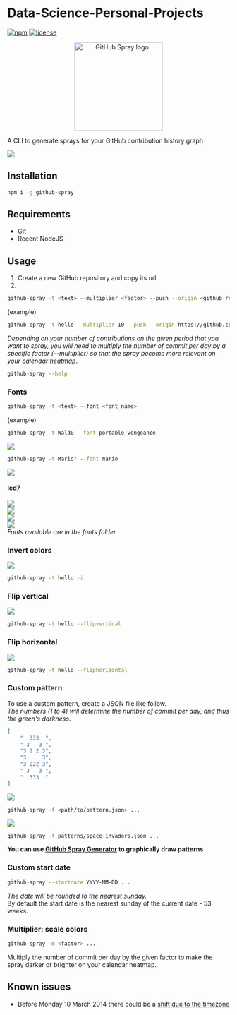 

# Data-Science-Personal-Projects
[![npm](https://img.shields.io/npm/v/github-spray.svg?style=flat-square)](https://www.npmjs.com/package/github-spray)
[![license](https://img.shields.io/github/license/annihil/github-spray.svg?style=flat-square)]()

<p align="center">
	<img src="https://i.imgur.com/nPZyGNo.gif" height="200" width="200" alt="GitHub Spray logo"/>
</p>

A CLI to generate sprays for your GitHub contribution history graph

![](https://i.imgur.com/Of8MjPj.gif)

## Installation

```sh
npm i -g github-spray
```

## Requirements

- Git
- Recent NodeJS

## Usage

1. Create a new GitHub repository and copy its url
2. 
```sh
github-spray -t <text> --multiplier <factor> --push --origin <github_repository_url>
```
(example)
```sh
github-spray -t hello --multiplier 10 --push --origin https://github.com/John/hello.git
```
_Depending on your number of contributions on the given period that you want to spray, you will need to multiply the number of commit per day by a specific factor (--multiplier) so that the spray become more relevant on your calendar heatmap_.  

```sh
github-spray --help
```

### Fonts
```sh
github-spray -t <text> --font <font_name>
```
(example)
```sh
github-spray -t Wald0 --font portable_vengeance
```
![](https://i.imgur.com/iF2xwwU.png)  
```sh
github-spray -t Mario? --font mario
```
![](https://i.imgur.com/0P8Dmrn.png)  
#### led7
![](https://i.imgur.com/O5EW9IV.png)  
![](https://i.imgur.com/yUaeoGL.png)  
![](https://i.imgur.com/mvtC6sE.png)  
![](https://i.imgur.com/A76n04M.gif)  
*Fonts available are in the fonts folder*

### Invert colors
![](https://i.imgur.com/rgSownU.png)
```sh
github-spray -t hello -i
```

### Flip vertical
![](https://i.imgur.com/xHNnAGb.png)
```sh
github-spray -t hello --flipvertical
```

### Flip horizontal
![](https://i.imgur.com/LMtZGAr.png)
```sh
github-spray -t hello --fliphorizontal
```

### Custom pattern

To use a custom pattern, create a JSON file like follow.  
*The numbers (1 to 4) will determine the number of commit per day, and thus the green's darkness.*
```json
[
    "  333  ",
    " 3   3 ",
    "3 2 2 3",
    "3     3",
    "3 222 3",
    " 3   3 ",
    "  333  "
]
```
![](https://i.imgur.com/sZDSnFH.png)
```sh
github-spray -f <path/to/pattern.json> ...
```

![](https://i.imgur.com/QDxcot7.png)
```sh
github-spray -f patterns/space-invaders.json ...
```

**You can use [GitHub Spray Generator](https://annihil.github.io/github-spray-generator/) to graphically draw patterns**

### Custom start date
```sh
github-spray --startdate YYYY-MM-DD ...
```
*The date will be rounded to the nearest sunday.*  
By default the start date is the nearest sunday of the current date - 53 weeks.

### Multiplier: scale colors
```sh
github-spray -m <factor> ...
```
Multiply the number of commit per day by the given factor to make the spray darker or brighter on your calendar heatmap. 

## Known issues
- Before Monday 10 March 2014 there could be a [shift due to the timezone](https://github.blog/2014-03-07-timezone-aware-contribution-graphs/)
